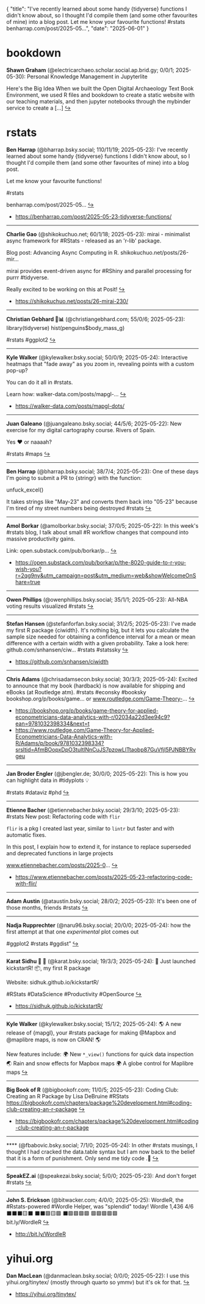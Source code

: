 {
  "title": "I've recently learned about some handy {tidyverse} functions I didn't know about, so I thought I'd compile them (and some other favourites of mine) into a blog post.  Let me know your favourite functions!  #rstats  benharrap.com/post/2025-05...",
  "date": "2025-06-01"
}

# bookdown

**Shawn Graham** (@electricarchaeo.scholar.social.ap.brid.gy; 0/0/1; 2025-05-30): Personal Knowledge Management in Jupyterlite

Here's the Big Idea When we built the Open Digital Archaeology Text Book Environment, we used R files and bookdown to create a static website with our teaching materials, and then jupyter notebooks through the mybinder service to create a […]  [&#8618;](https://bsky.app/profile/electricarchaeo.scholar.social.ap.brid.gy/post/3lqfs7mhxzvs2)

# rstats

**Ben Harrap** (@bharrap.bsky.social; 110/11/19; 2025-05-23): I've recently learned about some handy {tidyverse} functions I didn't know about, so I thought I'd compile them (and some other favourites of mine) into a blog post.

Let me know your favourite functions!

#rstats

benharrap.com/post/2025-05...  [&#8618;](https://bsky.app/profile/bharrap.bsky.social/post/3lpsgijpf6c2n)

- <https://benharrap.com/post/2025-05-23-tidyverse-functions/>

---

**Charlie Gao** (@shikokuchuo.net; 60/1/18; 2025-05-23): mirai - minimalist async framework for #RStats - released as an 'r-lib' package.

Blog post: Advancing Async Computing in R.
shikokuchuo.net/posts/26-mir...

mirai provides event-driven async for #RShiny and parallel processing for purrr #tidyverse.

Really excited to be working on this at Posit!  [&#8618;](https://bsky.app/profile/shikokuchuo.net/post/3lptsrbgw5c2p)

- <https://shikokuchuo.net/posts/26-mirai-230/>

---

**Christian Gebhard 🧬📊** (@christiangebhard.com; 55/0/6; 2025-05-23): library(tidyverse)
hist(penguins$body_mass_g)

#rstats #ggplot2  [&#8618;](https://bsky.app/profile/christiangebhard.com/post/3lpudacd6rc2p)

---

**Kyle Walker** (@kylewalker.bsky.social; 50/0/9; 2025-05-24): Interactive heatmaps that "fade away" as you zoom in, revealing points with a custom pop-up?

You can do it all in #rstats.

Learn how: walker-data.com/posts/mapgl-...  [&#8618;](https://bsky.app/profile/kylewalker.bsky.social/post/3lpx3wvqxac2a)

- <https://walker-data.com/posts/mapgl-dots/>

---

**Juan Galeano** (@juangaleano.bsky.social; 44/5/6; 2025-05-22): New exercise for my digital cartography course. Rivers of Spain.

Yes ❤️ or naaaah?

#rstats #maps  [&#8618;](https://bsky.app/profile/juangaleano.bsky.social/post/3lprgssqo2k2h)

---

**Ben Harrap** (@bharrap.bsky.social; 38/7/4; 2025-05-23): One of these days I'm going to submit a PR to {stringr} with the function:

unfuck_excel() 

It takes strings like "May-23" and converts them back into "05-23" because I'm tired of my street numbers being destroyed #rstats  [&#8618;](https://bsky.app/profile/bharrap.bsky.social/post/3lpsibx6y3k27)

---

**Amol Borkar** (@amolborkar.bsky.social; 37/0/5; 2025-05-22): In this week's #rstats blog, I talk about small #R workflow changes that compound into massive productivity gains. 

Link: open.substack.com/pub/borkar/p...  [&#8618;](https://bsky.app/profile/amolborkar.bsky.social/post/3lprl7lwshk2g)

- <https://open.substack.com/pub/borkar/p/the-8020-guide-to-r-you-wish-you?r=2qg9ny&utm_campaign=post&utm_medium=web&showWelcomeOnShare=true>

---

**Owen Phillips** (@owenphillips.bsky.social; 35/1/1; 2025-05-23): All-NBA voting results visualized #rstats  [&#8618;](https://bsky.app/profile/owenphillips.bsky.social/post/3lput5qc6lk2e)

---

**Stefan Hansen** (@stefanforfan.bsky.social; 31/2/5; 2025-05-23): I've made my first R package {ciwidth}. It's nothing big, but it lets you calculate the sample size needed for obtaining a confidence interval for a mean or mean difference with a certain width with a given probability. Take a look here: github.com/snhansen/ciw... #rstats #statssky  [&#8618;](https://bsky.app/profile/stefanforfan.bsky.social/post/3lpsw7fqegk2m)

- <https://github.com/snhansen/ciwidth>

---

**Chris Adams** (@chrisadamsecon.bsky.social; 30/3/3; 2025-05-24): Excited to announce that my book (hardback) is now available for shipping and eBooks (at Routledge atm). #rstats #econsky #booksky bookshop.org/p/books/game... or www.routledge.com/Game-Theory-...  [&#8618;](https://bsky.app/profile/chrisadamsecon.bsky.social/post/3lpw4ivz2m22y)

- <https://bookshop.org/p/books/game-theory-for-applied-econometricians-data-analytics-with-r/02034a22d3ee94c9?ean=9781032398334&next=t>
- <https://www.routledge.com/Game-Theory-for-Applied-Econometricians-Data-Analytics-with-R/Adams/p/book/9781032398334?srsltid=AfmBOopxDpO3tultlNnCuJS7pzowLlTtaobp87GuVfjI5PJNBBYRvgeu>

---

**Jan Broder Engler** (@jbengler.de; 30/0/0; 2025-05-22): This is how you can highlight data in #tidyplots 💡

#rstats #dataviz #phd  [&#8618;](https://bsky.app/profile/jbengler.de/post/3lprhr5ecb225)

---

**Etienne Bacher** (@etiennebacher.bsky.social; 29/3/10; 2025-05-23): #rstats New post: Refactoring code with `flir`

`flir` is a pkg I created last year, similar to `lintr` but faster and with automatic fixes.

In this post, I explain how to extend it, for instance to replace superseded and deprecated functions in large projects

www.etiennebacher.com/posts/2025-0...  [&#8618;](https://bsky.app/profile/etiennebacher.bsky.social/post/3lpu6ursbz22u)

- <https://www.etiennebacher.com/posts/2025-05-23-refactoring-code-with-flir/>

---

**Adam Austin** (@ataustin.bsky.social; 28/0/2; 2025-05-23): It's been one of those months, friends
#rstats  [&#8618;](https://bsky.app/profile/ataustin.bsky.social/post/3lpuk4d4vxs2m)

---

**Nadja Rupprechter** (@naru96.bsky.social; 20/0/0; 2025-05-24): how the first attempt at that one *experimental* plot comes out

#ggplot2 #rstats #ggdist”  [&#8618;](https://bsky.app/profile/naru96.bsky.social/post/3lpw47z52os2b)

---

**Karat Sidhu 🧬 🥼** (@karat.bsky.social; 19/3/3; 2025-05-24): 🚀 Just launched kickstartR! 📦, my first R package

Website: sidhuk.github.io/kickstartR/

#RStats #DataScience #Productivity #OpenSource  [&#8618;](https://bsky.app/profile/karat.bsky.social/post/3lpveux7ojs2g)

- <https://sidhuk.github.io/kickstartR/>

---

**Kyle Walker** (@kylewalker.bsky.social; 15/1/2; 2025-05-24): 🌎 A new release of {mapgl}, your #rstats package for making @Mapbox and @maplibre maps, is now on CRAN! 🌎

New features include: 
🌍 New `*_view()` functions for quick data inspection
🌏 Rain and snow effects for Mapbox maps
🌍 A globe control for Maplibre maps  [&#8618;](https://bsky.app/profile/kylewalker.bsky.social/post/3lpwewoesal22)

---

**Big Book of R** (@bigbookofr.com; 11/0/5; 2025-05-23): Coding Club: Creating an R Package by Lisa DeBruine
#RStats
https://bigbookofr.com/chapters/package%20development.html#coding-club-creating-an-r-package  [&#8618;](https://bsky.app/profile/bigbookofr.com/post/3lpuhgqvnxw22)

- <https://bigbookofr.com/chapters/package%20development.html#coding-club-creating-an-r-package>

---

**** (@fbabovic.bsky.social; 7/1/0; 2025-05-24): In other #rstats musings, I thought I had cracked the data.table syntax but I am now back to the belief that it is a form of punishment. Only send me tidy code .😤  [&#8618;](https://bsky.app/profile/fbabovic.bsky.social/post/3lpx2bmn5ak2b)

---

**SpeakEZ.ai** (@speakezai.bsky.social; 5/0/0; 2025-05-23): And don't forget #rstats  [&#8618;](https://bsky.app/profile/speakezai.bsky.social/post/3lpu2akwawk2e)

---

**John S. Erickson** (@bitwacker.com; 4/0/0; 2025-05-25): WordleR, the #Rstats-powered #Wordle Helper, was "splendid" today!
 Wordle 1,436 4/6  
 ⬛⬛⬛🟨⬛ 
 ⬛⬛🟩🟨🟩 
 ⬛🟩🟩🟩🟩 
 🟩🟩🟩🟩🟩   
 bit.ly/WordleR  [&#8618;](https://bsky.app/profile/bitwacker.com/post/3lpyecwinv22y)

- <http://bit.ly/WordleR>

# yihui.org

**Dan MacLean** (@danmaclean.bsky.social; 0/0/0; 2025-05-22): I use this yihui.org/tinytex/ (mostly through quarto so ymmv) but it's ok for that.  [&#8618;](https://bsky.app/profile/danmaclean.bsky.social/post/3lprljat4cs27)

- <https://yihui.org/tinytex/>


